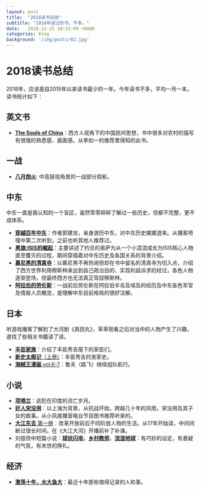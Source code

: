 ```yaml
---
layout: post
title:  "2018读书总结"
subtitle: "2018年读过的书，不多。"
date:   2018-12-25 10:55:09 +0800
categories: blog
background: '/img/posts/02.jpg'
---
```


# 2018读书总结
2018年，应该是自2015年以来读书最少的一年。今年读书不多，平均一月一本。读书统计如下：

## 英文书
- [**The Souls of China**](https://book.douban.com/subject/26841649/)：西方人视角下的中国民间思想，书中很多对农村的描写有很强的熟悉感、画面感。从李如一的推荐里得知的此书。

## 一战
- [**八月炮火**](https://book.douban.com/subject/1322401/): 中高层视角里的一战部分掠影。

## 中东
中东一直是我认知的一个盲区，虽然零零碎碎了解过一些历史，但都不完整，更不成体系。
- [**穿越百年中东**](https://book.douban.com/subject/26700104/)：作者郭建龙，亲身游历中东，对中东历史娓娓道来。从播客喷嚏中第二次听到，之前也听其他人推荐过。
- [**黑旗:ISIS的崛起**](https://book.douban.com/subject/26897747/)：主要讲述了约旦的奥萨为从一个小混混成长为ISIS核心人物直至覆灭的过程，期间穿插着对中东历史及各国关系的背景介绍。
- [**慕尼黑的清真寺**](https://book.douban.com/subject/26899544/)：以慕尼黑不再热闹但却在书中留名的清真寺为切入点，介绍了西方世界利用穆斯林来达到自己政治目的、实现利益诉求的经过，各色人物逐渐登场，但最终西方也无法真正驾驭穆斯林。
- [**阿拉伯的劳伦斯**](https://book.douban.com/subject/25883305/)：一战前后劳伦斯在阿拉伯半岛及埃及的经历及中东各色军官及情报人员概览，是理解中东目前格局的很好注解。

## 日本
听游戏播客了解到了大河剧《真田丸》，草草观看之后对当中的人物产生了兴趣，遂找了些相关书籍读了读。
- [**丰臣家族**](https://book.douban.com/subject/3074411/)：介绍了丰臣秀吉麾下的家臣们。
- [**新史太阁记**（上册）](https://book.douban.com/subject/26242242/)：丰臣秀吉的发家史。
- [**海贼王漫画** vol.6-7]()：鲁夫（路飞）继续组队航行。

## 小说
- [**项塔兰**](https://book.douban.com/subject/3673771/)：逃犯在印度的流亡岁月。
- [**好人宋没用**](https://book.douban.com/subject/27077157/)：以上海为背景，从抗战开始，跨越几十年的风雨，宋没用及其子女的故事。从小凤直播室电台节目图书推荐听来的。
- [**大江东去** 第一册](https://book.douban.com/subject/3432304/)：改革开放前后不同阶层人物的生活。从17年开始读，中间间断过很长时间。在《大江大河》开播前补了补课。
- 刘慈欣中短篇小说：[**球状闪电**](https://book.douban.com/subject/1192090/)，[**乡村教师**](https://book.douban.com/subject/10767124/)，[**流浪地球**](https://book.douban.com/subject/3266609/)：有巧妙的设定，有悬疑的气氛，有末世的挣扎。

## 经济
- [**激荡十年，水大鱼大**](https://book.douban.com/subject/27179563/)：最近十年那些值得记录的人和事。